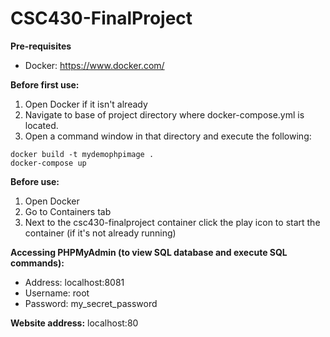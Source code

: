 # CSC430-FinalProject

**Pre-requisites**
- Docker: https://www.docker.com/

**Before first use:**
  1) Open Docker if it isn't already
  2) Navigate to base of project directory where docker-compose.yml is located.
  2) Open a command window in that directory and execute the following:
  ```
  docker build -t mydemophpimage .
  docker-compose up
  ```
**Before use:**
  1) Open Docker
  2) Go to Containers tab
  3) Next to the csc430-finalproject container click the play icon to start the container (if it's not already running)
  
  **Accessing PHPMyAdmin (to view SQL database and execute SQL commands):**
  - Address: localhost:8081
  - Username: root
  - Password: my_secret_password
  
  **Website address:**
  localhost:80
    
